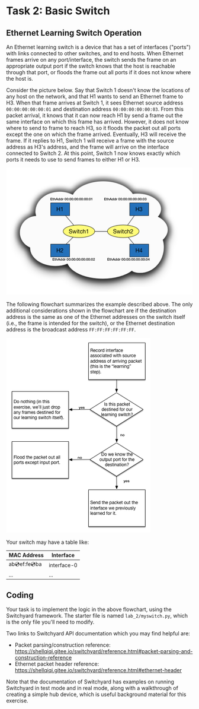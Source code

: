 # Task 2: Basic Switch

## Ethernet Learning Switch Operation

An Ethernet learning switch is a device that has a set of interfaces ("ports") with links connected to other switches, and to end hosts. When Ethernet frames arrive on any port/interface, the switch sends the frame on an appropriate output port if the switch knows that the host is reachable through that port, or floods the frame out all ports if it does not know where the host is.

Consider the picture below. Say that Switch 1 doesn't know the locations of any host on the network, and that H1 wants to send an Ethernet frame to H3. When that frame arrives at Switch 1, it sees Ethernet source address `00:00:00:00:00:01` and destination address `00:00:00:00:00:03`. From this packet arrival, it knows that it can now reach H1 by send a frame out the same interface on which this frame has arrived. However, it does not know where to send to frame to reach H3, so it floods the packet out all ports except the one on which the frame arrived. Eventually, H3 will receive the frame. If it replies to H1, Switch 1 will receive a frame with the source address as H3's address, and the frame will arrive on the interface connected to Switch 2. At this point, Switch 1 now knows exactly which ports it needs to use to send frames to either H1 or H3.

![learning-switch](./assets/ls_diagram.png)

The following flowchart summarizes the example described above. The only additional considerations shown in the flowchart are if the destination address is the same as one of the Ethernet addresses on the switch itself (i.e., the frame is intended for the switch), or the Ethernet destination address is the broadcast address `FF:FF:FF:FF:FF:FF`.

![flowchart](./assets/ls_flowchart.png)

Your switch may have a table like:

| MAC Address       | Interface   |
| ----------------- | ----------- |
| ab:cd:ef:fe:cd:ba | interface-0 |
| ...               | ...         |

## Coding

Your task is to implement the logic in the above flowchart, using the Switchyard framework. The starter file is named `lab_2/myswitch.py`, which is the only file you'll need to modify.

Two links to Switchyard API documentation which you may find helpful are:

- Packet parsing/construction reference: https://shellqiqi.gitee.io/switchyard/reference.html#packet-parsing-and-construction-reference
- Ethernet packet header reference: https://shellqiqi.gitee.io/switchyard/reference.html#ethernet-header

Note that the documentation of Switchyard has examples on running Switchyard in test mode and in real mode, along with a walkthrough of creating a simple hub device, which is useful background material for this exercise.
